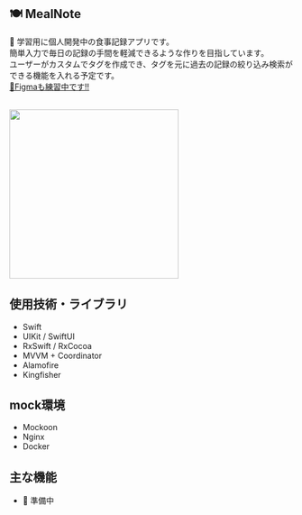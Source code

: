 ## 🍽️ MealNote
🚧 学習用に個人開発中の食事記録アプリです。
<br>簡単入力で毎日の記録の手間を軽減できるような作りを目指しています。
<br>ユーザーがカスタムでタグを作成でき、タグを元に過去の記録の絞り込み検索ができる機能を入れる予定です。
<br>[🚀Figmaも練習中です!!](https://www.figma.com/design/F4Q3GR6cC10GY0gtmwTjCe/MealNote?node-id=1669-162202&t=9IXoFCf9QdpLiasf-1)

<br><img width=300 src="https://github.com/user-attachments/assets/e9ce9ba8-0157-486d-83c5-e143dc9e5f34">

## 使用技術・ライブラリ
- Swift
- UIKit / SwiftUI
- RxSwift / RxCocoa
- MVVM + Coordinator
- Alamofire
- Kingfisher

## mock環境
- Mockoon
- Nginx
- Docker

## 主な機能
- 🚧 準備中
